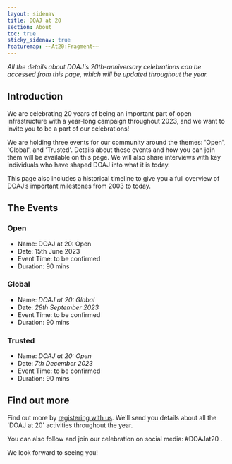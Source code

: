 ```yaml
---
layout: sidenav
title: DOAJ at 20
section: About
toc: true
sticky_sidenav: true
featuremap: ~~At20:Fragment~~
---
```


*All the details about DOAJ's 20th-anniversary celebrations can be accessed from this page, which will be updated throughout the year.*

## Introduction

We are celebrating 20 years of being an important part of open infrastructure with a year-long campaign throughout 2023, and we want to invite you to be a part of our celebrations!

We are holding three events for our community around the themes: 'Open', 'Global', and 'Trusted'. Details about these events and how you can join them will be available on this page. We will also share interviews with key individuals who have shaped DOAJ into what it is today.

This page also includes a historical timeline to give you a full overview of DOAJ’s important milestones from 2003 to today.

## The Events

### Open

 - Name: DOAJ at 20: Open
 - Date: 15th June 2023
 - Event Time: to be confirmed
 - Duration: 90 mins 

### Global

 - Name: _DOAJ at 20: Global_
 - Date: _28th September 2023_
 - Event Time: to be confirmed
 - Duration: 90 mins

### Trusted

 - Name: _DOAJ at 20: Open_
 - Date: _7th December 2023_
 - Event Time: to be confirmed
 - Duration: 90 mins

## Find out more

Find out more by [registering with us](https://forms.reform.app/S49aj6/DOAJat20/257xim). We'll send you details about all the 'DOAJ at 20' activities throughout the year.

You can also follow and join our celebration on social media: #DOAJat20 .

We look forward to seeing you!
